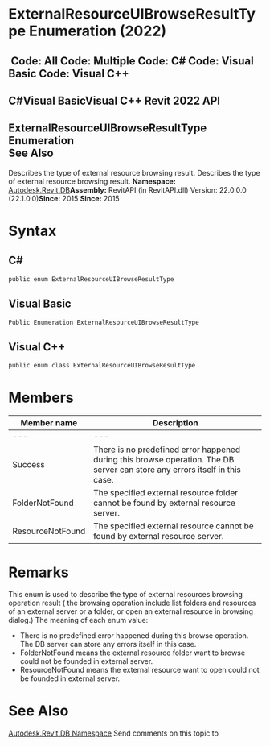 # ExternalResourceUIBrowseResultType Enumeration (2022)

﻿
 Code: All Code: Multiple Code: C# Code: Visual Basic Code: Visual C++   
---  
C#Visual BasicVisual C++
Revit 2022 API  
---  
ExternalResourceUIBrowseResultType Enumeration  
See Also  
---  
Describes the type of external resource browsing result. 
Describes the type of external resource browsing result. 
**Namespace:** [Autodesk.Revit.DB](87546ba7-461b-c646-cbb1-2cb8f5bff8b2.md "Autodesk.Revit.DB Namespace")**Assembly:** RevitAPI (in RevitAPI.dll) Version: 22.0.0.0 (22.1.0.0)**Since:** 2015 **Since:** 2015 
# Syntax
C#  
---  
```text
public enum ExternalResourceUIBrowseResultType
```
  
Visual Basic  
---  
```text
Public Enumeration ExternalResourceUIBrowseResultType
```
  
Visual C++  
---  
```text
public enum class ExternalResourceUIBrowseResultType
```
  
# Members
| Member name | Description |
| --- | --- |
| --- | --- |
| Success | There is no predefined error happened during this browse operation. The DB server can store any errors itself in this case. |
| FolderNotFound | The specified external resource folder cannot be found by external resource server. |
| ResourceNotFound | The specified external resource cannot be found by external resource server. |

# Remarks
This enum is used to describe the type of external resources browsing operation result ( the browsing operation include list folders and resources of an external server or a folder, or open an external resource in browsing dialog.) The meaning of each enum value: 
  * There is no predefined error happened during this browse operation. The DB server can store any errors itself in this case. 
  * FolderNotFound means the external resource folder want to browse could not be founded in external server.
  * ResourceNotFound means the external resource want to open could not be founded in external server.

# See Also
[Autodesk.Revit.DB Namespace](87546ba7-461b-c646-cbb1-2cb8f5bff8b2.md "Autodesk.Revit.DB Namespace")
Send comments on this topic to 